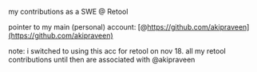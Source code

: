 my contributions as a SWE @ Retool

pointer to my main (personal) account: [@https://github.com/akipraveen](https://github.com/akipraveen)

note: i switched to using this acc for retool on nov 18. all my retool contributions until then are associated with @akipraveen

